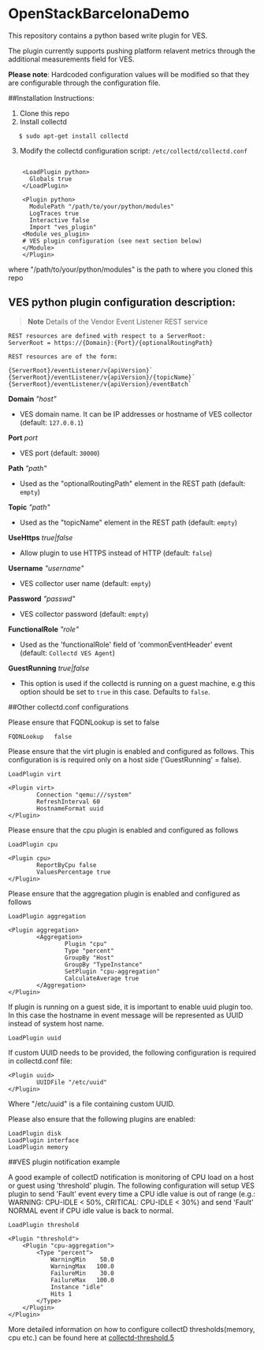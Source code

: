 # OpenStackBarcelonaDemo
This repository contains a python based write plugin for VES.

The plugin currently supports pushing platform relavent metrics through the additional measurements field for VES.

**Please note**: Hardcoded configuration values will be modified so that they are configurable through the configuration file.

##Installation Instructions:
1. Clone this repo
2. Install collectd
```
   $ sudo apt-get install collectd
```
3. Modify the collectd configuration script: `/etc/collectd/collectd.conf`
```

    <LoadPlugin python>
      Globals true
    </LoadPlugin>

    <Plugin python>
      ModulePath "/path/to/your/python/modules"
      LogTraces true
      Interactive false
      Import "ves_plugin"
    <Module ves_plugin>
    # VES plugin configuration (see next section below)
    </Module>
    </Plugin>
```
where "/path/to/your/python/modules" is the path to where you cloned this repo

## VES python plugin configuration description:

> **Note** Details of the Vendor Event Listener REST service

```
REST resources are defined with respect to a ServerRoot:
ServerRoot = https://{Domain}:{Port}/{optionalRoutingPath}

REST resources are of the form:

{ServerRoot}/eventListener/v{apiVersion}`
{ServerRoot}/eventListener/v{apiVersion}/{topicName}`
{ServerRoot}/eventListener/v{apiVersion}/eventBatch`
```

**Domain** *"host"*
+ VES domain name. It can be IP addresses or hostname of VES collector (default: `127.0.0.1`)

**Port** *port*
+ VES port (default: `30000`)

**Path** *"path"*
+ Used as the "optionalRoutingPath" element in the REST path (default: `empty`)

**Topic** *"path"*
+ Used as the "topicName" element in the REST  path (default: `empty`)

**UseHttps** *true|false*
+ Allow plugin to use HTTPS instead of HTTP (default: `false`)

**Username** *"username"*
+ VES collector user name (default: `empty`)

**Password** *"passwd"*
+ VES collector password (default: `empty`)

**FunctionalRole** *"role"*
+ Used as the 'functionalRole' field of 'commonEventHeader' event (default: `Collectd VES Agent`)

**GuestRunning** *true|false*
+ This option is used if the collectd is running on a guest machine, e.g this option should be set
to `true` in this case. Defaults to `false`.


##Other collectd.conf configurations

Please ensure that FQDNLookup is set to false
```
FQDNLookup   false
```

Please ensure that the virt plugin is enabled and configured as follows. This configuration
is is required only on a host side ('GuestRunning' = false).
```
LoadPlugin virt

<Plugin virt>
        Connection "qemu:///system"
        RefreshInterval 60
        HostnameFormat uuid
</Plugin>
```

Please ensure that the cpu plugin is enabled and configured as follows
```
LoadPlugin cpu

<Plugin cpu>
        ReportByCpu false
        ValuesPercentage true
</Plugin>
```
Please ensure that the aggregation plugin is enabled and configured as follows
```
LoadPlugin aggregation

<Plugin aggregation>
        <Aggregation>
                Plugin "cpu"
                Type "percent"
                GroupBy "Host"
                GroupBy "TypeInstance"
                SetPlugin "cpu-aggregation"
                CalculateAverage true
        </Aggregation>
</Plugin>
```

If plugin is running on a guest side, it is important to enable uuid plugin too. In this case
the hostname in event message will be represented as UUID instead of system host name.
```
LoadPlugin uuid
```
If custom UUID needs to be provided, the following configuration is required in collectd.conf
file:
```
<Plugin uuid>
        UUIDFile "/etc/uuid"
</Plugin>
```
Where "/etc/uuid" is a file containing custom UUID.

Please also ensure that the following plugins are enabled:
```
LoadPlugin disk
LoadPlugin interface
LoadPlugin memory
```

##VES plugin notification example

A good example of collectD notification is monitoring of CPU load on a host or guest using
'threshold' plugin. The following configuration will setup VES plugin to send 'Fault'
event every time a CPU idle value is out of range (e.g.: WARNING: CPU-IDLE < 50%, CRITICAL:
CPU-IDLE < 30%) and send 'Fault' NORMAL event if CPU idle value is back to normal.
```
LoadPlugin threshold

<Plugin "threshold">
    <Plugin "cpu-aggregation">
        <Type "percent">
            WarningMin    50.0
            WarningMax   100.0
            FailureMin    30.0
            FailureMax   100.0
            Instance "idle"
            Hits 1
        </Type>
    </Plugin>
</Plugin>
```
More detailed information on how to configure collectD thresholds(memory, cpu etc.) can be found here at
[collectd-threshold.5](https://collectd.org/documentation/manpages/collectd-threshold.5.shtml)
